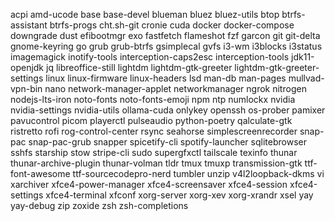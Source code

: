 acpi
amd-ucode
base
base-devel
blueman
bluez
bluez-utils
btop
btrfs-assistant
btrfs-progs
cht.sh-git
cronie
cuda
docker
docker-compose
downgrade
dust
efibootmgr
exo
fastfetch
flameshot
fzf
garcon
git
git-delta
gnome-keyring
go
grub
grub-btrfs
gsimplecal
gvfs
i3-wm
i3blocks
i3status
imagemagick
inotify-tools
interception-caps2esc
interception-tools
jdk11-openjdk
jq
libreoffice-still
lightdm
lightdm-gtk-greeter
lightdm-gtk-greeter-settings
linux
linux-firmware
linux-headers
lsd
man-db
man-pages
mullvad-vpn-bin
nano
network-manager-applet
networkmanager
ngrok
nitrogen
nodejs-lts-iron
noto-fonts
noto-fonts-emoji
npm
ntp
numlockx
nvidia
nvidia-settings
nvidia-utils
ollama-cuda
onlykey
openssh
os-prober
pamixer
pavucontrol
picom
playerctl
pulseaudio
python-poetry
qalculate-gtk
ristretto
rofi
rog-control-center
rsync
seahorse
simplescreenrecorder
snap-pac
snap-pac-grub
snapper
spicetify-cli
spotify-launcher
sqlitebrowser
sshfs
starship
stow
stripe-cli
sudo
supergfxctl
tailscale
texinfo
thunar
thunar-archive-plugin
thunar-volman
tldr
tmux
tmuxp
transmission-gtk
ttf-font-awesome
ttf-sourcecodepro-nerd
tumbler
unzip
v4l2loopback-dkms
vi
xarchiver
xfce4-power-manager
xfce4-screensaver
xfce4-session
xfce4-settings
xfce4-terminal
xfconf
xorg-server
xorg-xev
xorg-xrandr
xsel
yay
yay-debug
zip
zoxide
zsh
zsh-completions
